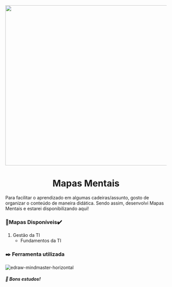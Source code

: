 <div align="center">
<img src="https://user-images.githubusercontent.com/71513260/151648758-ff040416-e554-4311-aa01-aaf090964b6d.png" width="700" height="500"/>
</div>
 
<h1 align="center"> Mapas Mentais</h1>
Para facilitar o aprendizado em algumas cadeiras/assunto, gosto de organizar o conteúdo de maneira didática. Sendo assim, desenvolvi Mapas Mentais e estarei disponibilizando aqui!

### 🧠Mapas Disponíveis✔️  

1. Gestão da TI
    - Fundamentos da TI


###  ✒️ Ferramenta utilizada
![edraw-mindmaster-horizontal](https://user-images.githubusercontent.com/71513260/166292544-ce81c847-81fe-4140-bd7d-800efdb6aa02.svg)


##### 🦅 Bons estudos!
